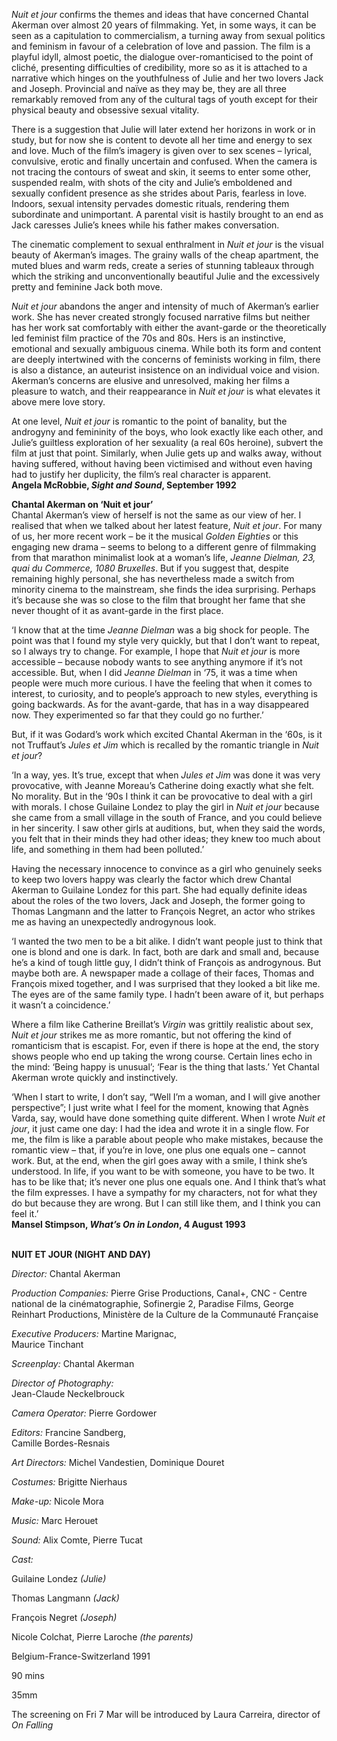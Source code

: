
_Nuit et jour_ confirms the themes and ideas that have concerned Chantal Akerman over almost 20 years of filmmaking. Yet, in some ways, it can be seen as a capitulation to commercialism, a turning away from sexual politics and feminism in favour of a celebration of love and passion. The film is a playful idyll, almost poetic, the dialogue over-romanticised to the point of cliché, presenting difficulties of credibility, more so as it is attached to a narrative which hinges on the youthfulness of Julie and her two lovers Jack and Joseph. Provincial and naïve as they may be, they are all three remarkably removed from any of the cultural tags of youth except for their physical beauty and obsessive sexual vitality.

There is a suggestion that Julie will later extend her horizons in work or in study, but for now she is content to devote all her time and energy to sex and love. Much of the film’s imagery is given over to sex scenes – lyrical, convulsive, erotic and finally uncertain and confused. When the camera is not tracing the contours of sweat and skin, it seems to enter some other, suspended realm, with shots of the city and Julie’s emboldened and sexually confident presence as she strides about Paris, fearless in love. Indoors, sexual intensity pervades domestic rituals, rendering them subordinate and unimportant. A parental visit is hastily brought to an end as Jack caresses Julie’s knees while his father makes conversation.

The cinematic complement to sexual enthralment in _Nuit et jour_ is the visual beauty of Akerman’s images. The grainy walls of the cheap apartment, the muted blues and warm reds, create a series of stunning tableaux through which the striking and unconventionally beautiful Julie and the excessively pretty and feminine Jack both move.

_Nuit et jour_ abandons the anger and intensity of much of Akerman’s earlier work. She has never created strongly focused narrative films but neither has her work sat comfortably with either the avant-garde or the theoretically led feminist film practice of the 70s and 80s. Hers is an instinctive, emotional and sexually ambiguous cinema. While both its form and content are deeply intertwined with the concerns of feminists working in film, there is also a distance, an auteurist insistence on an individual voice and vision. Akerman’s concerns are elusive and unresolved, making her films a pleasure to watch, and their reappearance in _Nuit et jour_ is what elevates it above mere love story.

At one level, _Nuit et jour_ is romantic to the point of banality, but the androgyny and femininity of the boys, who look exactly like each other, and Julie’s guiltless exploration of her sexuality (a real 60s heroine), subvert the film at just that point. Similarly, when Julie gets up and walks away, without having suffered, without having been victimised and without even having had to justify her duplicity, the film’s real character is apparent.  
**Angela McRobbie, _Sight and Sound_, September 1992**

**Chantal Akerman on ‘Nuit et jour’**  
Chantal Akerman’s view of herself is not the same as our view of her. I realised that when we talked about her latest feature, _Nuit et jour_. For many of us, her more recent work – be it the musical _Golden Eighties_ or this engaging new drama – seems to belong to a different genre of filmmaking from that marathon minimalist look at a woman’s life, _Jeanne Dielman, 23, quai du Commerce, 1080 Bruxelles_. But if you suggest that, despite remaining highly personal, she has nevertheless made a switch from minority cinema to the mainstream, she finds the idea surprising. Perhaps it’s because she was so close to the film that brought her fame that she never thought of it as avant-garde in the first place.

‘I know that at the time _Jeanne Dielman_ was a big shock for people. The point was that I found my style very quickly, but that I don’t want to repeat, so I always try to change. For example, I hope that _Nuit et jour_ is more accessible – because nobody wants to see anything anymore if it’s not accessible. But, when I did _Jeanne Dielman_ in ‘75, it was a time when people were much more curious. I have the feeling that when it comes to interest, to curiosity, and to people’s approach to new styles, everything is going backwards. As for the avant-garde, that has in a way disappeared now. They experimented so far that they could go no further.’

But, if it was Godard’s work which excited Chantal Akerman in the ‘60s, is it not Truffaut’s _Jules et Jim_ which is recalled by the romantic triangle in _Nuit et jour_?

‘In a way, yes. It’s true, except that when _Jules et Jim_ was done it was very provocative, with Jeanne Moreau’s Catherine doing exactly what she felt. No morality. But in the ‘90s I think it can be provocative to deal with a girl with morals. I chose Guilaine Londez to play the girl in _Nuit et jour_ because she came from a small village in the south of France, and you could believe in her sincerity. I saw other girls at auditions, but, when they said the words, you felt that in their minds they had other ideas; they knew too much about life, and something in them had been polluted.’

Having the necessary innocence to convince as a girl who genuinely seeks to keep two lovers happy was clearly the factor which drew Chantal Akerman to Guilaine Londez for this part. She had equally definite ideas about the roles of the two lovers, Jack and Joseph, the former going to Thomas Langmann and the latter to François Negret, an actor who strikes me as having an unexpectedly androgynous look.

‘I wanted the two men to be a bit alike. I didn’t want people just to think that one is blond and one is dark. In fact, both are dark and small and, because he’s a kind of tough little guy, I didn’t think of François as androgynous. But maybe both are. A newspaper made a collage of their faces, Thomas and François mixed together, and I was surprised that they looked a bit like me.  The eyes are of the same family type. I hadn’t been aware of it, but perhaps it wasn’t a coincidence.’

Where a film like Catherine Breillat’s _Virgin_ was grittily realistic about sex, _Nuit et jour_ strikes me as more romantic, but not offering the kind of romanticism that is escapist. For, even if there is hope at the end, the story shows people who end up taking the wrong course. Certain lines echo in the mind: ‘Being happy is unusual’; ‘Fear is the thing that lasts.’ Yet Chantal Akerman wrote quickly and instinctively.

‘When I start to write, I don’t say, “Well I’m a woman, and I will give another perspective”; I just write what I feel for the moment, knowing that Agnès Varda, say, would have done something quite different. When I wrote _Nuit et jour_, it just came one day: I had the idea and wrote it in a single flow. For me, the film is like a parable about people who make mistakes, because the romantic view – that, if you’re in love, one plus one equals one – cannot work. But, at the end, when the girl goes away with a smile, I think she’s understood. In life, if you want to be with someone, you have to be two. It has to be like that; it’s never one plus one equals one. And I think that’s what the film expresses. I have a sympathy for my characters, not for what they do but because they are wrong. But I can still like them, and I think you can feel it.’  
**Mansel Stimpson, _What’s On in London_, 4 August 1993**
<br><br>

**NUIT ET JOUR (NIGHT AND DAY)**<br>

_Director:_ Chantal Akerman<br>

_Production Companies:_ Pierre Grise Productions, Canal+, CNC - Centre national de la cinématographie, Sofinergie 2, Paradise Films, George Reinhart Productions, Ministère de la Culture de la Communauté Française<br>

_Executive Producers:_ Martine Marignac,  
Maurice Tinchant<br>

_Screenplay:_ Chantal Akerman<br>

_Director of Photography:_  
Jean-Claude Neckelbrouck<br>

_Camera Operator:_ Pierre Gordower<br>

_Editors:_ Francine Sandberg,  
Camille Bordes-Resnais<br>

_Art Directors:_ Michel Vandestien, Dominique Douret<br>

_Costumes:_ Brigitte Nierhaus<br>

_Make-up:_ Nicole Mora<br>

_Music:_ Marc Herouet<br>

_Sound:_ Alix Comte, Pierre Tucat<br>

_Cast:_<br>

Guilaine Londez _(Julie)_<br>

Thomas Langmann _(Jack)_<br>

François Negret _(Joseph)_<br>

Nicole Colchat, Pierre Laroche _(the parents)_<br>

Belgium-France-Switzerland 1991<br>

90 mins<br>

35mm

The screening on Fri 7 Mar will be introduced by Laura Carreira, director of _On Falling_<br>
<br><br>
<!--stackedit_data:
eyJoaXN0b3J5IjpbNjc0OTM2OTkxXX0=
-->